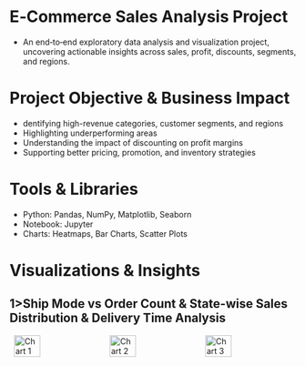 # E‑Commerce Sales Analysis Project
- An end‑to‑end exploratory data analysis and visualization project, uncovering actionable insights across sales, profit, discounts, segments, and regions.

 # Project Objective & Business Impact
 - dentifying high-revenue categories, customer segments, and regions
 - Highlighting underperforming areas
 - Understanding the impact of discounting on profit margins
 - Supporting better pricing, promotion, and inventory strategies

# Tools & Libraries
- Python: Pandas, NumPy, Matplotlib, Seaborn
- Notebook: Jupyter
- Charts: Heatmaps, Bar Charts, Scatter Plots

# Visualizations & Insights
  ## 1>Ship Mode vs Order Count &  State-wise Sales Distribution & Delivery Time Analysis
  <div style="display:flex; justify-content: space-around;">
  <img src="D:\My Projects for DS\E-commerce Sales Analysis\Images\Screenshot 2025-06-20 125349.png" alt="Chart 1" width="30%" />
  <img src="D:\My Projects for DS\E-commerce Sales Analysis\Images\Screenshot 2025-06-20 125409.png" alt="Chart 2" width="30%" />
  <img src="D:\My Projects for DS\E-commerce Sales Analysis\Images\Screenshot 2025-06-20 125420.png" alt="Chart 3" width="30%" />
</div>



